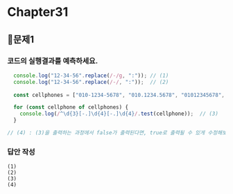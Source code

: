 # Chapter31
## 📌문제1
### 코드의 실행결과를 예측하세요.
```js
  console.log("12-34-56".replace(/-/g, ":")); // (1)
  console.log("12-34-56".replace(/-/, ":"));  // (2)
  
  const cellphones = ["010-1234-5678", "010.1234.5678", "01012345678", "02-2134-1233"];

  for (const cellphone of cellphones) {
    console.log(/^\d{3}[-.]\d{4}[-.]\d{4}/.test(cellphone));  // (3)
  }

// (4) : (3)을 출력하는 과정에서 false가 출력된다면, true로 출력될 수 있게 수정해보세요.

```
### 답안 작성
```
(1)
(2)
(3)
(4)
```

<br>



